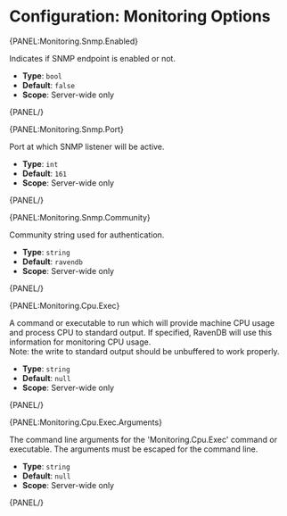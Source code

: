 # Configuration: Monitoring Options

{PANEL:Monitoring.Snmp.Enabled}

Indicates if SNMP endpoint is enabled or not.

- **Type**: `bool`
- **Default**: `false`
- **Scope**: Server-wide only

{PANEL/}

{PANEL:Monitoring.Snmp.Port}

Port at which SNMP listener will be active.

- **Type**: `int`
- **Default**: `161`
- **Scope**: Server-wide only

{PANEL/}

{PANEL:Monitoring.Snmp.Community}

Community string used for authentication.

- **Type**: `string`
- **Default**: `ravendb`
- **Scope**: Server-wide only

{PANEL/}


{PANEL:Monitoring.Cpu.Exec}

A command or executable to run which will provide machine CPU usage and process CPU to standard output. If specified, RavenDB will use this information for monitoring CPU usage.  
Note: the write to standard output should be unbuffered to work properly.

- **Type**: `string`
- **Default**: `null`
- **Scope**: Server-wide only

{PANEL/}

{PANEL:Monitoring.Cpu.Exec.Arguments}

The command line arguments for the 'Monitoring.Cpu.Exec' command or executable. The arguments must be escaped for the command line.

- **Type**: `string`
- **Default**: `null`
- **Scope**: Server-wide only

{PANEL/}

